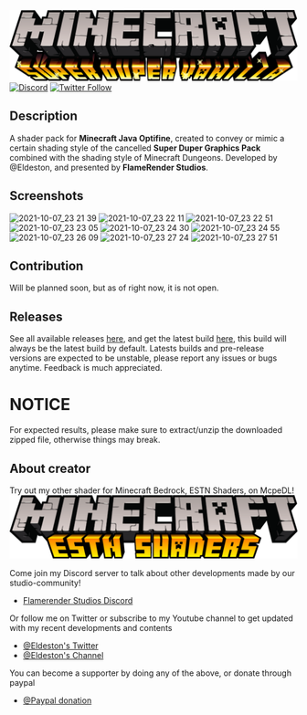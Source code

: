 ![titleLogo](/shaders/textures/title.png)
[![Discord](https://img.shields.io/discord/604061216779796492.svg?logo=discord&logoColor=white&logoWidth=20&labelColor=7289DA&label=Discord)](https://discord.gg/4XNhkcd)
[![Twitter Follow](https://img.shields.io/twitter/follow/eldeston?color=dark&label=Follow&logoColor=dark)](https://twitter.com/eldeston)

## Description
   A shader pack for **Minecraft Java Optifine**, created to convey or mimic a certain shading style of the cancelled __Super Duper Graphics Pack__ combined with the shading style of Minecraft Dungeons. Developed by @Eldeston, and presented by __FlameRender Studios__.

## Screenshots
![2021-10-07_23 21 39](https://user-images.githubusercontent.com/59617287/136449992-01e23a37-a803-4ee7-90d2-dcf64212f1e3.png)
![2021-10-07_23 22 11](https://user-images.githubusercontent.com/59617287/136450005-cd418ab2-b9b2-4d57-b941-bf0d2d537e4f.png)
![2021-10-07_23 22 51](https://user-images.githubusercontent.com/59617287/136450010-80385ef0-311c-4630-b981-cc8ffc44fb9a.png)
![2021-10-07_23 23 05](https://user-images.githubusercontent.com/59617287/136450019-69d2b1e5-62e1-4d23-bf11-55c3cb2ff299.png)
![2021-10-07_23 24 30](https://user-images.githubusercontent.com/59617287/136450023-984b2904-8c0d-4723-86d6-7230d00803ac.png)
![2021-10-07_23 24 55](https://user-images.githubusercontent.com/59617287/136450029-16f99de8-bd25-4939-a461-2893eb06845f.png)
![2021-10-07_23 26 09](https://user-images.githubusercontent.com/59617287/136450035-70d37807-0f5d-4b18-97a5-6e0503fda41b.png)
![2021-10-07_23 27 24](https://user-images.githubusercontent.com/59617287/136450040-00f7e3f2-c8d4-4a1e-8cb6-fbd021d204e4.png)
![2021-10-07_23 27 51](https://user-images.githubusercontent.com/59617287/136450041-15d31346-d19b-49ba-b31a-ffe5e41e742e.png)

## Contribution
   Will be planned soon, but as of right now, it is not open.

## Releases
   See all available releases [here](https://github.com/Eldeston/Super-Duper-Vanilla/releases), and get the latest build [here](https://github.com/Eldeston/Super-Duper-Vanilla/archive/refs/heads/master.zip), this build will always be the latest build by default. Latests builds and pre-release versions are expected to be unstable, please report any issues or bugs anytime. Feedback is much appreciated.

# NOTICE
   For expected results, please make sure to extract/unzip the downloaded zipped file, otherwise things may break.

## About creator
   Try out my other shader for Minecraft Bedrock, ESTN Shaders, on McpeDL!
   [![img](https://github.com/Eldeston/ESTN-Shaders/blob/master/textures/ui/title.png)](https://mcpedl.com/estn-shaders/?cookie_check=1)
   
   Come join my Discord server to talk about other developments made by our studio-community!
   * [Flamerender Studios Discord](https://discord.gg/4XNhkcd)
   
   Or follow me on Twitter or subscribe to my Youtube channel to get updated with my recent developments and contents
   * [@Eldeston's Twitter](https://twitter.com/eldeston)
   * [@Eldeston's Channel](https://www.youtube.com/channel/UCQCkkFh25ydxZwCqpBhJJlg?view_as=subscriber)

   You can become a supporter by doing any of the above, or donate through paypal
   * [@Paypal donation](https://www.paypal.com/donate?hosted_button_id=4XLQ4WE296JKW)
